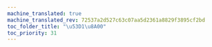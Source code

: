 ```yaml
---
machine_translated: true
machine_translated_rev: 72537a2d527c63c07aa5d2361a8829f3895cf2bd
toc_folder_title: "\u53D1\u8A00"
toc_priority: 31
---
```



